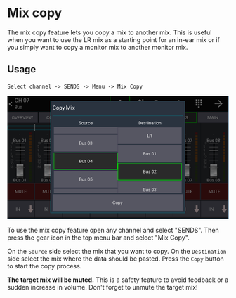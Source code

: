 # Mix copy

The mix copy feature lets you copy a mix to another mix.
This is useful when you want to use the LR mix as a starting point for an in-ear mix
or if you simply want to copy a monitor mix to another monitor mix.

## Usage

```
Select channel -> SENDS -> Menu -> Mix Copy
```

![mix copy popup](img/mix-copy.png)

To use the mix copy feature open any channel and select "SENDS".
Then press the gear icon in the top menu bar and select "Mix Copy".

On the `Source` side select the mix that you want to copy.
On the `Destination` side select the mix where the data should be pasted.
Press the `Copy` button to start the copy process.

**The target mix will be muted.**
This is a safety feature to avoid feedback or a sudden increase in volume.
Don't forget to unmute the target mix!